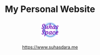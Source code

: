 <h1 align="center">
  My Personal Website
</h1>
<p align="center">
  <a href="https://www.suhasdara.me">
    <img alt="The Suhas Space" src="/content/images/icon.png" width="60" />
  </a>
</p>
<p align="center">
  <a href="https://www.suhasdara.me">
    https://www.suhasdara.me
  </a>
</p>
